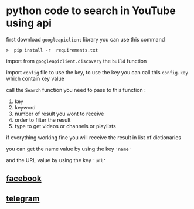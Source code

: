 # python code to search in YouTube using api

first download `googleapiclient` library you can use this command

    >  pip install -r  requirements.txt 

import from `googleapiclient.discovery` the `build` function

import `config` file to use the key, to use the key you can call this `config.key` which contain key value

call the `Search` function
you need to pass to this function :

   1. key
   2. keyword
   3. number of result you wont to receive
   4. order to filter the result
   5. type to get videos or channels or playlists

if everything working fine you will receive the result in list of dictionaries

you can get the name value by using the key `'name'`

and the URL value by using the key `'url'`

## [facebook](https://www.facebook.com/abdo.xsy)

## [telegram](http://t.me/ax_syrian)
